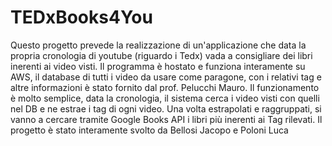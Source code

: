 # TEDxBooks4You
Questo progetto prevede la realizzazione di un'applicazione che data la propria cronologia di youtube (riguardo i Tedx) vada a consigliare dei libri inerenti ai video visti.
Il programma è hostato e funziona interamente su AWS, il database di tutti i video da usare come paragone, con i relativi tag e altre informazioni è stato fornito dal prof. Pelucchi Mauro.
Il funzionamento è molto semplice, data la cronologia, il sistema cerca i video visti con quelli nel DB e ne estrae i tag di ogni video. Una volta estrapolati e raggruppati, si vanno a cercare tramite Google Books API i libri più inerenti ai Tag rilevati.
Il progetto è stato interamente svolto da Bellosi Jacopo e Poloni Luca

